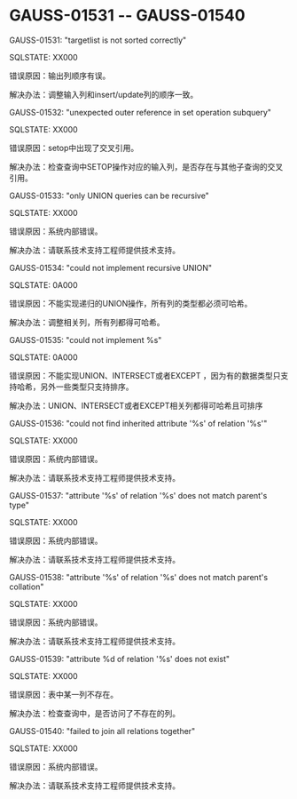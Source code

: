 # GAUSS-01531 -- GAUSS-01540<a name="ZH-CN_TOPIC_0302072898"></a>

GAUSS-01531: "targetlist is not sorted correctly"

SQLSTATE: XX000

错误原因：输出列顺序有误。

解决办法：调整输入列和insert/update列的顺序一致。

GAUSS-01532: "unexpected outer reference in set operation subquery"

SQLSTATE: XX000

错误原因：setop中出现了交叉引用。

解决办法：检查查询中SETOP操作对应的输入列，是否存在与其他子查询的交叉引用。

GAUSS-01533: "only UNION queries can be recursive"

SQLSTATE: XX000

错误原因：系统内部错误。

解决办法：请联系技术支持工程师提供技术支持。

GAUSS-01534: "could not implement recursive UNION"

SQLSTATE: 0A000

错误原因：不能实现递归的UNION操作，所有列的类型都必须可哈希。

解决办法：调整相关列，所有列都得可哈希。

GAUSS-01535: "could not implement %s"

SQLSTATE: 0A000

错误原因：不能实现UNION、INTERSECT或者EXCEPT ，因为有的数据类型只支持哈希，另外一些类型只支持排序。

解决办法：UNION、INTERSECT或者EXCEPT相关列都得可哈希且可排序

GAUSS-01536: "could not find inherited attribute '%s' of relation '%s'"

SQLSTATE: XX000

错误原因：系统内部错误。

解决办法：请联系技术支持工程师提供技术支持。

GAUSS-01537: "attribute '%s' of relation '%s' does not match parent's type"

SQLSTATE: XX000

错误原因：系统内部错误。

解决办法：请联系技术支持工程师提供技术支持。

GAUSS-01538: "attribute '%s' of relation '%s' does not match parent's collation"

SQLSTATE: XX000

错误原因：系统内部错误。

解决办法：请联系技术支持工程师提供技术支持。

GAUSS-01539: "attribute %d of relation '%s' does not exist"

SQLSTATE: XX000

错误原因：表中某一列不存在。

解决办法：检查查询中，是否访问了不存在的列。

GAUSS-01540: "failed to join all relations together"

SQLSTATE: XX000

错误原因：系统内部错误。

解决办法：请联系技术支持工程师提供技术支持。

